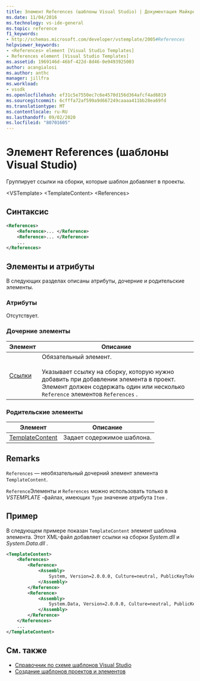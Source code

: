```yaml
---
title: Элемент References (шаблоны Visual Studio) | Документация Майкрософт
ms.date: 11/04/2016
ms.technology: vs-ide-general
ms.topic: reference
f1_keywords:
- http://schemas.microsoft.com/developer/vstemplate/2005#References
helpviewer_keywords:
- <References> element [Visual Studio Templates]
- References element [Visual Studio Templates]
ms.assetid: 1969146d-46bf-422d-8d46-0e9493925003
author: acangialosi
ms.author: anthc
manager: jillfra
ms.workload:
- vssdk
ms.openlocfilehash: ef31c5e7550ec7c6e4570d156d364afcf4ad6819
ms.sourcegitcommit: 6cfffa72af599a9d667249caaaa411bb28ea69fd
ms.translationtype: MT
ms.contentlocale: ru-RU
ms.lasthandoff: 09/02/2020
ms.locfileid: "80701605"
---
```

# <a name="references-element-visual-studio-templates"></a>Элемент References (шаблоны Visual Studio)
Группирует ссылки на сборки, которые шаблон добавляет в проекты.

 \<VSTemplate> \<TemplateContent>
 \<References>

## <a name="syntax"></a>Синтаксис

```xml
<References>
    <Reference>... </Reference>
    <Reference>... </Reference>
    ...
</References>
```

## <a name="attributes-and-elements"></a>Элементы и атрибуты
 В следующих разделах описаны атрибуты, дочерние и родительские элементы.

### <a name="attributes"></a>Атрибуты
 Отсутствует.

### <a name="child-elements"></a>Дочерние элементы

|Элемент|Описание|
|-------------|-----------------|
|[Ссылки](../extensibility/reference-element-visual-studio-templates.md)|Обязательный элемент.<br /><br /> Указывает ссылку на сборку, которую нужно добавить при добавлении элемента в проект. Элемент должен содержать один или несколько `Reference` элементов `References` .|

### <a name="parent-elements"></a>Родительские элементы

|Элемент|Описание|
|-------------|-----------------|
|[TemplateContent](../extensibility/templatecontent-element-visual-studio-templates.md)|Задает содержимое шаблона.|

## <a name="remarks"></a>Remarks
 `References` — необязательный дочерний элемент элемента `TemplateContent`.

 `Reference`Элементы и `References` можно использовать только в *VSTEMPLATE* -файлах, имеющих `Type` значение атрибута `Item` .

## <a name="example"></a>Пример
 В следующем примере показан `TemplateContent` элемент шаблона элемента. Этот XML-файл добавляет ссылки на сборки *System.dll* и *System.Data.dll* .

```xml
<TemplateContent>
    <References>
        <Reference>
            <Assembly>
                System, Version=2.0.0.0, Culture=neutral, PublicKeyToken=b77a5c561934e089
            </Assembly>
        </Reference>
        <Reference>
            <Assembly>
                System.Data, Version=2.0.0.0, Culture=neutral, PublicKeyToken=b77a5c561934e089
            </Assembly>
        </Reference>
    </References>
    ...
</TemplateContent>
```

## <a name="see-also"></a>См. также
- [Справочник по схеме шаблонов Visual Studio](../extensibility/visual-studio-template-schema-reference.md)
- [Создание шаблонов проектов и элементов](../ide/creating-project-and-item-templates.md)
